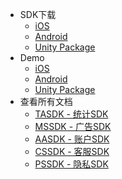 
* SDK下载
	* [iOS](https://github.com/Avid-ly/Avidly-iOS-TraceAnalysisSDK/releases) 
	* [Android](http://bx-mvn.dataverse.cn:58081/repository/maven-releases/com/aly/sdk/tasdk/4.1.0.5/tasdk-4.1.0.5.aar) 
	* [Unity Package](https://github.com/Avid-ly/Avidly-Unity-TraceAnalysisSDK) 
* Demo
	* [iOS](https://github.com/Avid-ly/Avidly-iOS-TraceAnalysisSDK) 
	* [Android](https://github.com/Avid-ly/Android-AnalysisDemo) 
	* [Unity Package](https://github.com/Avid-ly/Avidly-Unity-TraceAnalysisSDK-Demo/tree/android_v4.0.0.11_ios_v4009.2) 
* 查看所有文档
	* [TASDK - 统计SDK](/tasdk/) 
	* [MSSDK - 广告SDK](/mssdk/) 
	* [AASDK - 账户SDK](/aasdk/) 
	* [CSSDK - 客服SDK](/cssdk/) 
	* [PSSDK - 隐私SDK](/pssdk/) 